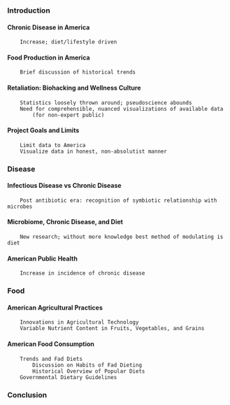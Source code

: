### Introduction
#### Chronic Disease in America
		Increase; diet/lifestyle driven
#### Food Production in America
		Brief discussion of historical trends
#### Retaliation: Biohacking and Wellness Culture
		Statistics loosely thrown around; pseudoscience abounds
		Need for comprehensible, nuanced visualizations of available data
			(for non-expert public)
#### Project Goals and Limits
		Limit data to America
		Visualize data in honest, non-absolutist manner

### Disease
#### Infectious Disease vs Chronic Disease
		Post antibiotic era: recognition of symbiotic relationship with microbes
#### Microbiome, Chronic Disease, and Diet
		New research; without more knowledge best method of modulating is diet
#### American Public Health
		Increase in incidence of chronic disease

### Food
#### American Agricultural Practices
		Innovations in Agricultural Technology
		Variable Nutrient Content in Fruits, Vegetables, and Grains
#### American Food Consumption
		Trends and Fad Diets
			Discussion on Habits of Fad Dieting
			Historical Overview of Popular Diets
		Governmental Dietary Guidelines
	
### Conclusion
